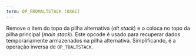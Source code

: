 ```yaml
---
term: OP_FROMALTSTACK (0X6C)
---
```


Remove o item do topo da pilha alternativa (*alt stack*) e o coloca no topo da pilha principal (*main stack*). Este opcode é usado para recuperar dados temporariamente armazenados na pilha alternativa. Simplificando, é a operação inversa de `OP_TOALTSTACK`.